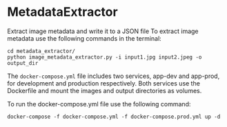 # MetadataExtractor
Extract image metadata and write it to a JSON file
To extract image metadata use the following commands in the terminal:
``` 
cd metadata_extractor/
python image_metadata_extractor.py -i input1.jpg input2.jpeg -o output_dir

```
The `docker-compose.yml` file includes two services, app-dev and app-prod, for development and production respectively. Both services use the Dockerfile and mount the images and output directories as volumes.

To run the docker-compose.yml file use the following command:

```
docker-compose -f docker-compose.yml -f docker-compose.prod.yml up -d
```
